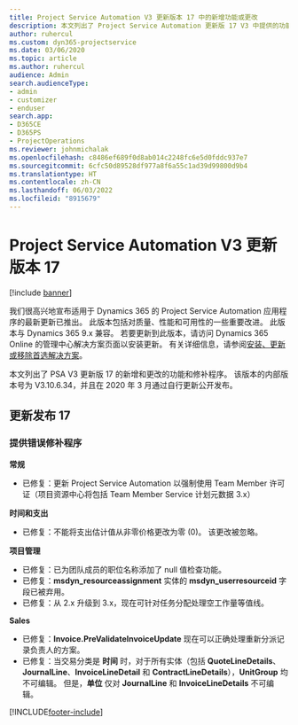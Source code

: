 ```yaml
---
title: Project Service Automation V3 更新版本 17 中的新增功能或更改
description: 本文列出了 Project Service Automation 更新版 17 V3 中提供的功能和修补程序。
author: ruhercul
ms.custom: dyn365-projectservice
ms.date: 03/06/2020
ms.topic: article
ms.author: ruhercul
audience: Admin
search.audienceType:
- admin
- customizer
- enduser
search.app:
- D365CE
- D365PS
- ProjectOperations
ms.reviewer: johnmichalak
ms.openlocfilehash: c8486ef689f0d8ab014c2248fc6e5d0fddc937e7
ms.sourcegitcommit: 6cfc50d89528df977a8f6a55c1ad39d99800d9b4
ms.translationtype: HT
ms.contentlocale: zh-CN
ms.lasthandoff: 06/03/2022
ms.locfileid: "8915679"
---
```

# <a name="project-service-automation-update-release-17-v3"></a>Project Service Automation V3 更新版本 17

[!include [banner](../includes/psa-now-project-operations.md)]

我们很高兴地宣布适用于 Dynamics 365 的 Project Service Automation 应用程序的最新更新已推出。 此版本包括对质量、性能和可用性的一些重要改进。  此版本与 Dynamics 365 9.x 兼容。 若要更新到此版本，请访问 Dynamics 365 Online 的管理中心解决方案页面以安装更新。 有关详细信息，请参阅[安装、更新或移除首选解决方案](/power-platform/admin/install-remove-preferred-solution)。

本文列出了 PSA V3 更新版 17 的新增和更改的功能和修补程序。 该版本的内部版本号为 V3.10.6.34，并且在 2020 年 3 月通过自行更新公开发布。


## <a name="update-release-17"></a>更新发布 17

### <a name="bug-fixes"></a>提供错误修补程序

**常规**

- 已修复：更新 Project Service Automation 以强制使用 Team Member 许可证（项目资源中心将包括 Team Member Service 计划元数据 3.x）
 
**时间和支出**

- 已修复：不能将支出估计值从非零价格更改为零 (0)。 该更改被忽略。

**项目管理**

- 已修复：已为团队成员的职位名称添加了 null 值检查功能。
- 已修复：**msdyn_resourceassignment** 实体的 **msdyn_userresourceid** 字段已被弃用。
- 已修复：从 2.x 升级到 3.x，现在可针对任务分配处理空工作量等值线。

**Sales**

- 已修复：**Invoice.PreValidateInvoiceUpdate** 现在可以正确处理重新分派记录负责人的方案。
- 已修复：当交易分类是 **时间** 时，对于所有实体（包括 **QuoteLineDetails**、**JournalLine**、**InvoiceLineDetail** 和 **ContractLineDetails**），**UnitGroup** 均不可编辑。 但是，**单位** 仅对 **JournalLine** 和 **InvoiceLineDetails** 不可编辑。




[!INCLUDE[footer-include](../includes/footer-banner.md)]
